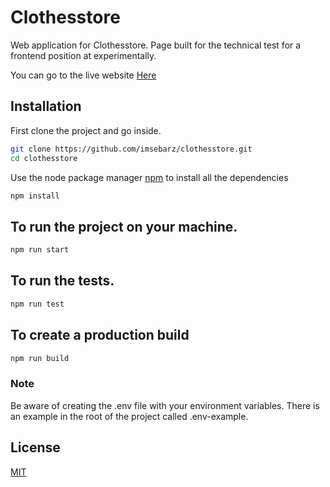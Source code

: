 # Clothesstore

Web application for Clothesstore. Page built for the technical test for a frontend position at experimentally.

You can go to the live website [Here](https://sebarz-clothesstore.netlify.app/)

## Installation

First clone the project and go inside.

```bash
git clone https://github.com/imsebarz/clothesstore.git
cd clothesstore
```

Use the node package manager [npm](https://www.npmjs.com/) to install all the dependencies

```bash
npm install
```

## To run the project on your machine.

```bash
npm run start
```

## To run the tests.

```bash
npm run test
```

## To create a production build

```bash
npm run build
```

### Note

Be aware of creating the .env file with your environment variables. There is an example in the root of the project called .env-example.

## License

[MIT](https://choosealicense.com/licenses/mit/)
